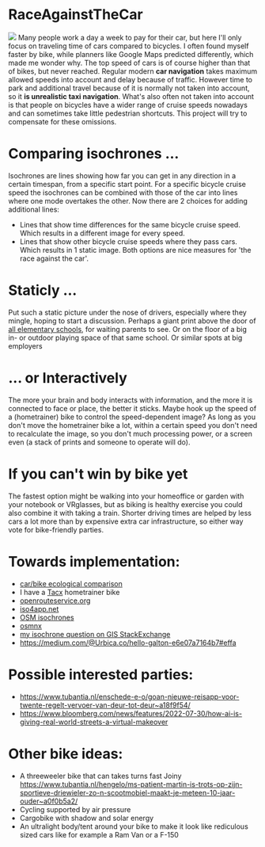 # RaceAgainstTheCar

<img src="https://repository-images.githubusercontent.com/145345464/710bf900-7a04-11eb-8f2f-e5b9ec73c6b2">
Many people work a day a week to pay for their car, but here I'll only focus on traveling time of cars compared to bicycles.
I often found myself faster by bike, while planners like Google Maps predicted differently, which made me wonder why.
The top speed of cars is of course higher than that of bikes, but never reached. Regular modern <b>car navigation</b> takes maximum allowed speeds into account and delay because of traffic. However time to park and additional travel because of it is normally not taken into account, so it <b>is unrealistic taxi navigation</b>. What's also often not taken into account is that people on bicycles have a wider range of cruise speeds nowadays and can sometimes take little pedestrian shortcuts. This project will try to compensate for these omissions.

Comparing isochrones ...
========================
Isochrones are lines showing how far you can get in any direction in a certain timespan, from a specific start point.
For a specific bicycle cruise speed the isochrones can be combined with those of the car into lines where one mode overtakes the other. Now there are 2 choices for adding additional lines:
- Lines that show time differences for the same bicycle cruise speed. Which results in a different image for every speed.
- Lines that show other bicycle cruise speeds where they pass cars. Which results in 1 static image.
Both options are nice measures for 'the race against the car'.

Staticly ...
=============
Put such a static picture under the nose of drivers, especially where they mingle, hoping to start a discussion. Perhaps a giant print above the door of <a href="https://duo.nl/open_onderwijsdata/primair-onderwijs/scholen-en-adressen/">all elementary schools</a>, for waiting parents to see. Or on the floor of a big in- or outdoor playing space of that same school. Or similar spots at big employers

... or Interactively
====================
The more your brain and body interacts with information, and the more it is connected to face or place, the better it sticks. Maybe hook up the speed of a (hometrainer) bike to control the speed-dependent image? As long as you don't move the hometrainer bike a lot, within a certain speed you don't need to recalculate the image, so you don't much processing power, or a screen even (a stack of prints and someone to operate will do).


If you can't win by bike yet
============================
The fastest option might be walking into your homeoffice or garden with your notebook or VRglasses, but as biking is healthy exercise you could also combine it with taking a train. Shorter driving times are helped by less cars a lot more than by expensive extra car infrastructure, so either way vote for bike-friendly parties.

Towards implementation:
=======================
- [car/bike ecological comparison](https://www.omnicalculator.com/ecology/car-vs-bike)
- I have a [Tacx](https://tacx.com/) hometrainer bike
- [openrouteservice.org](https://openrouteservice.org/)
- [iso4app.net](https://www.iso4app.net/net/)
- [OSM isochrones](https://wiki.openstreetmap.org/wiki/Isochrone)
- [osmnx](https://osmnx.readthedocs.io/en/stable/)
- [my isochrone question on GIS StackExchange](https://gis.stackexchange.com/questions/389494/how-to-osm-isochrone-center-transportmode-maxspeed-time-color-transparency)
- https://medium.com/@Urbica.co/hello-galton-e6e07a7164b7#effa

Possible interested parties:
============================
- https://www.tubantia.nl/enschede-e-o/goan-nieuwe-reisapp-voor-twente-regelt-vervoer-van-deur-tot-deur~a18f9f54/
- https://www.bloomberg.com/news/features/2022-07-30/how-ai-is-giving-real-world-streets-a-virtual-makeover

Other bike ideas:
=================
- A threeweeler bike that can takes turns fast Joiny https://www.tubantia.nl/hengelo/ms-patient-martin-is-trots-op-zijn-sportieve-driewieler-zo-n-scootmobiel-maakt-je-meteen-10-jaar-ouder~a0f0b5a2/
- Cycling supported by air pressure
- Cargobike with shadow and solar energy
- An ultralight body/tent around your bike to make it look like rediculous sized cars like for example a Ram Van or a F-150
